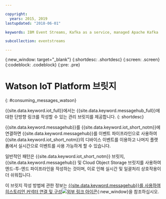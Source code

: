 ```yaml
---

copyright:
  years: 2015, 2019
lastupdated: "2018-06-01"

keywords: IBM Event Streams, Kafka as a service, managed Apache Kafka

subcollection: eventstreams

---
```


{:new_window: target="_blank"}
{:shortdesc: .shortdesc}
{:screen: .screen}
{:codeblock: .codeblock}
{:pre: .pre}


# Watson IoT Platform 브릿지
{: #consuming_messages_watson}

{{site.data.keyword.iot_full}}에서는 {{site.data.keyword.messagehub_full}}에 대한 단방향 링크를 작성할 수 있는 관리 브릿지를 제공합니다.
{: shortdesc}

{{site.data.keyword.messagehub}}를 {{site.data.keyword.iot_short_notm}}에 연결하면 {{site.data.keyword.messagehub}}를 이벤트 파이프라인으로 사용하여 {{site.data.keyword.iot_short_notm}}의 디바이스 이벤트를 이용하고 나머지 플랫폼에서 실시간으로 이벤트를 사용 가능하게 할 수 있습니다. 

일반적인 패턴은 {{site.data.keyword.iot_short_notm}} 브릿지, {{site.data.keyword.messagehub}} 및 Cloud Object Storage 브릿지를 사용하여 엔드-투-엔드 파이프라인을 작성하는 것이며, 이로 인해 실시간 및 일괄처리 상호작용이 더 쉬워집니다.

이 브릿지 작성 방법에 관한 정보는 [{{site.data.keyword.messagehub}}를 사용하여 히스토리언 커넥터 연결 및 구성![외부 링크 아이콘](../../icons/launch-glyph.svg "외부 링크 아이콘")](https://www.ibm.com/support/knowledgecenter/SSQP8H/iot/platform/reference/dsc/eventstreams.html){:new_window}을 참조하십시오.






